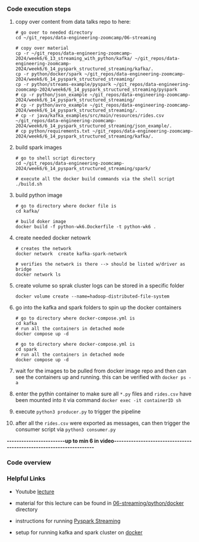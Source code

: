 ### Code execution steps

1. copy over content from data talks repo to here:

    ```
    # go over to needed directory 
    cd ~/git_repos/data-engineering-zoomcamp/06-streaming

    # copy over material 
    cp -r ~/git_repos/data-engineering-zoomcamp-2024/week6/6_13_streaming_with_python/kafka/ ~/git_repos/data-engineering-zoomcamp-2024/week6/6_14_pyspark_structured_streaming/kafka/.
    cp -r python/docker/spark ~/git_repos/data-engineering-zoomcamp-2024/week6/6_14_pyspark_structured_streaming/
    cp -r python/streams-example/pyspark ~/git_repos/data-engineering-zoomcamp-2024/week6/6_14_pyspark_structured_streaming/pyspark
    # cp -r python/json_example ~/git_repos/data-engineering-zoomcamp-2024/week6/6_14_pyspark_structured_streaming/
    # cp -r python/avro_example ~/git_repos/data-engineering-zoomcamp-2024/week6/6_14_pyspark_structured_streaming/.
    # cp -r java/kafka_examples/src/main/resources/rides.csv ~/git_repos/data-engineering-zoomcamp-2024/week6/6_14_pyspark_structured_streaming/json_example/.
    # cp python/requirements.txt ~/git_repos/data-engineering-zoomcamp-2024/week6/6_14_pyspark_structured_streaming/kafka/.
    ```

2. build spark images 

    ```
    # go to shell script directory 
    cd ~/git_repos/data-engineering-zoomcamp-2024/week6/6_14_pyspark_structured_streaming/spark/

    # execute all the docker build commands via the shell script 
    ./build.sh
    ```

3. build python image

    ```
    # go to directory where docker file is 
    cd kafka/

    # build doker image 
    docker build -f python-wk6.Dockerfile -t python-wk6 .
    ```

4. create needed docker netowrk 

    ```
    # creates the network 
    docker network  create kafka-spark-network

    # verifies the network is there --> should be listed w/driver as bridge
    docker network ls 
    ```

5. create volume so sprak cluster logs can be stored in a specific folder 

    ```
    docker volume create --name=hadoop-distributed-file-system
    ```

6. go into the kafka and spark folders to spin up the docker containers 

    ```
    # go to directory where docker-compose.yml is 
    cd kafka
    # run all the containers in detached mode 
    docker compose up -d

    # go to directory where docker-compose.yml is 
    cd spark
    # run all the containers in detached mode 
    docker compose up -d
    ```

5. wait for the images to be pulled from docker image repo and then can see the containers up and running. this can be verified with `docker ps -a`

6. enter the pythin container to make sure all `*.py` files and `rides.csv` have been mounted into it via command `docker exec -it containerID sh`

7. execute `python3 producer.py` to trigger the pipeline 

8. after all the `rides.csv` were exported as messages, can then trigger the consumer script via `python3 consumer.py`

**------------------------up to min 6 in video--------------------------------------------------------------------**


### Code overview 


### Helpful Links 

* Youtube [lecture](https://www.youtube.com/watch?v=VIVr7KwRQmE&list=PL3MmuxUbc_hJed7dXYoJw8DoCuVHhGEQb&index=80)

* material for this lecture can be found in [06-streaming/python/docker](https://github.com/DataTalksClub/data-engineering-zoomcamp/tree/main/06-streaming/python/docker) directory 

* instructions for running [Pyspark Streaming](https://github.com/DataTalksClub/data-engineering-zoomcamp/blob/main/06-streaming/python/streams-example/pyspark/README.md)

* setup for running kafka and spark cluster on [docker](https://github.com/DataTalksClub/data-engineering-zoomcamp/blob/main/06-streaming/python/docker/README.md)